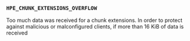 ### `HPE_CHUNK_EXTENSIONS_OVERFLOW`

<!-- YAML
added: v18.19.1
-->

Too much data was received for a chunk extensions. In order to protect against
malicious or malconfigured clients, if more than 16 KiB of data is received